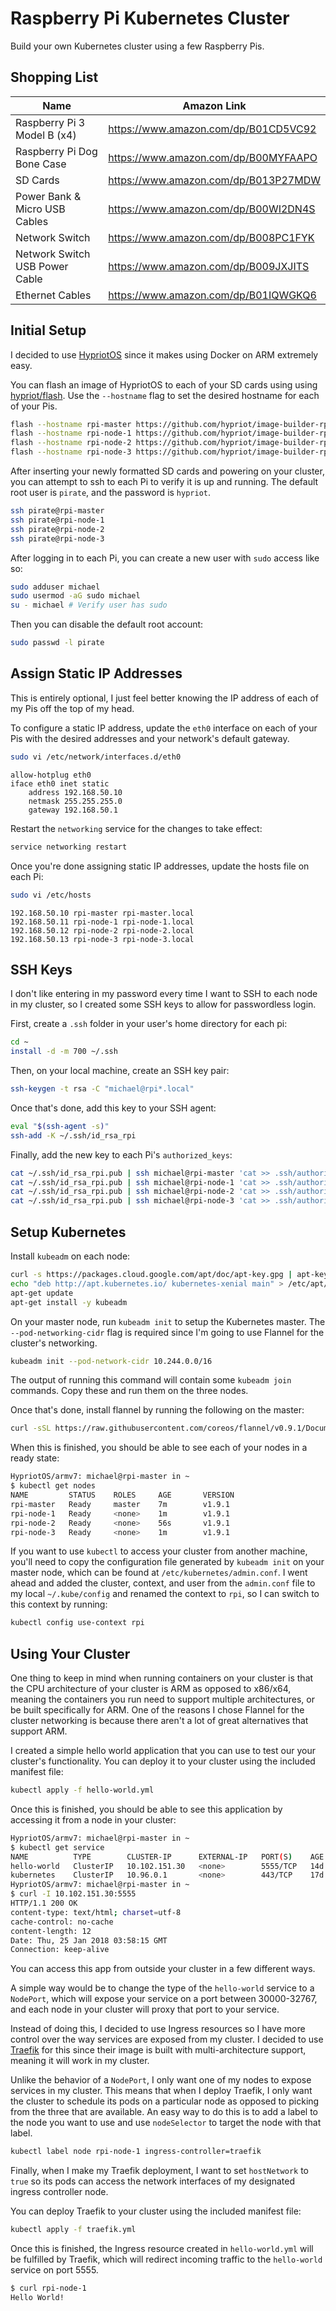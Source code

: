 # Raspberry Pi Kubernetes Cluster

Build your own Kubernetes cluster using a few Raspberry Pis.

## Shopping List

| Name                           | Amazon Link                          |
|--------------------------------|--------------------------------------|
| Raspberry Pi 3 Model B (x4)    | https://www.amazon.com/dp/B01CD5VC92 |
| Raspberry Pi Dog Bone Case     | https://www.amazon.com/dp/B00MYFAAPO |
| SD Cards                       | https://www.amazon.com/dp/B013P27MDW |
| Power Bank & Micro USB Cables  | https://www.amazon.com/dp/B00WI2DN4S |
| Network Switch                 | https://www.amazon.com/dp/B008PC1FYK |
| Network Switch USB Power Cable | https://www.amazon.com/dp/B009JXJITS |
| Ethernet Cables                | https://www.amazon.com/dp/B01IQWGKQ6 |

## Initial Setup

I decided to use [HypriotOS](https://blog.hypriot.com/) since it makes using Docker on ARM extremely easy.

You can flash an image of HypriotOS to each of your SD cards using using [hypriot/flash](https://github.com/hypriot/flash).
Use the `--hostname` flag to set the desired hostname for each of your Pis.

```bash
flash --hostname rpi-master https://github.com/hypriot/image-builder-rpi/releases/download/v1.7.1/hypriotos-rpi-v1.7.1.img.zip
flash --hostname rpi-node-1 https://github.com/hypriot/image-builder-rpi/releases/download/v1.7.1/hypriotos-rpi-v1.7.1.img.zip
flash --hostname rpi-node-2 https://github.com/hypriot/image-builder-rpi/releases/download/v1.7.1/hypriotos-rpi-v1.7.1.img.zip
flash --hostname rpi-node-3 https://github.com/hypriot/image-builder-rpi/releases/download/v1.7.1/hypriotos-rpi-v1.7.1.img.zip
```

After inserting your newly formatted SD cards and powering on your cluster, you can attempt to ssh to each Pi to verify it is up and running.
The default root user is `pirate`, and the password is `hypriot`.

```bash
ssh pirate@rpi-master
ssh pirate@rpi-node-1
ssh pirate@rpi-node-2
ssh pirate@rpi-node-3
```

After logging in to each Pi, you can create a new user with `sudo` access like so:

```bash
sudo adduser michael
sudo usermod -aG sudo michael
su - michael # Verify user has sudo
```

Then you can disable the default root account:

```bash
sudo passwd -l pirate
```

## Assign Static IP Addresses

This is entirely optional, I just feel better knowing the IP address of each of my Pis off the top of my head.

To configure a static IP address, update the `eth0` interface on each of your Pis with the desired addresses and your network's default gateway.

```bash
sudo vi /etc/network/interfaces.d/eth0
```

```
allow-hotplug eth0
iface eth0 inet static
    address 192.168.50.10
    netmask 255.255.255.0
    gateway 192.168.50.1
```

Restart the `networking` service for the changes to take effect:

```bash
service networking restart
```

Once you're done assigning static IP addresses, update the hosts file on each Pi:

```bash
sudo vi /etc/hosts
```

```
192.168.50.10 rpi-master rpi-master.local
192.168.50.11 rpi-node-1 rpi-node-1.local
192.168.50.12 rpi-node-2 rpi-node-2.local
192.168.50.13 rpi-node-3 rpi-node-3.local
```

## SSH Keys

I don't like entering in my password every time I want to SSH to each node in my cluster, so I created some SSH keys to allow for passwordless login.

First, create a `.ssh` folder in your user's home directory for each pi:

```bash
cd ~
install -d -m 700 ~/.ssh
```

Then, on your local machine, create an SSH key pair:

```bash
ssh-keygen -t rsa -C "michael@rpi*.local"
```

Once that's done, add this key to your SSH agent:

```bash
eval "$(ssh-agent -s)"
ssh-add -K ~/.ssh/id_rsa_rpi
```

Finally, add the new key to each Pi's `authorized_keys`:

```bash
cat ~/.ssh/id_rsa_rpi.pub | ssh michael@rpi-master 'cat >> .ssh/authorized_keys'
cat ~/.ssh/id_rsa_rpi.pub | ssh michael@rpi-node-1 'cat >> .ssh/authorized_keys'
cat ~/.ssh/id_rsa_rpi.pub | ssh michael@rpi-node-2 'cat >> .ssh/authorized_keys'
cat ~/.ssh/id_rsa_rpi.pub | ssh michael@rpi-node-3 'cat >> .ssh/authorized_keys'
```

## Setup Kubernetes

Install `kubeadm` on each node:

```bash
curl -s https://packages.cloud.google.com/apt/doc/apt-key.gpg | apt-key add -
echo "deb http://apt.kubernetes.io/ kubernetes-xenial main" > /etc/apt/sources.list.d/kubernetes.list
apt-get update
apt-get install -y kubeadm
```

On your master node, run `kubeadm init` to setup the Kubernetes master.  The `--pod-networking-cidr` flag is required since I'm going to use Flannel for the cluster's networking.

```bash
kubeadm init --pod-network-cidr 10.244.0.0/16
```

The output of running this command will contain some `kubeadm join` commands.  Copy these and run them on the three nodes.

Once that's done, install flannel by running the following on the master:

```bash
curl -sSL https://raw.githubusercontent.com/coreos/flannel/v0.9.1/Documentation/kube-flannel.yml | sed "s/amd64/arm/g" | kubectl create -f -
```

When this is finished, you should be able to see each of your nodes in a ready state:

```bash
HypriotOS/armv7: michael@rpi-master in ~
$ kubectl get nodes
NAME         STATUS    ROLES     AGE       VERSION
rpi-master   Ready     master    7m        v1.9.1
rpi-node-1   Ready     <none>    1m        v1.9.1
rpi-node-2   Ready     <none>    56s       v1.9.1
rpi-node-3   Ready     <none>    1m        v1.9.1
```

If you want to use `kubectl` to access your cluster from another machine, you'll need to copy the configuration file generated by `kubeadm init` on your master node, which can
be found at `/etc/kubernetes/admin.conf`. I went ahead and added the cluster, context, and user from the `admin.conf` file to my local `~/.kube/config` and renamed the context
to `rpi`, so I can switch to this context by running:

```bash
kubectl config use-context rpi
```


## Using Your Cluster

One thing to keep in mind when running containers on your cluster is that the CPU architecture of your cluster is ARM as opposed to x86/x64, meaning the
containers you run need to support multiple architectures, or be built specifically for ARM.  One of the reasons I chose Flannel for the cluster networking
is because there aren't a lot of great alternatives that support ARM.

I created a simple hello world application that you can use to test our your cluster's functionality.  You can deploy it to your cluster using the included
manifest file:

```bash
kubectl apply -f hello-world.yml
```

Once this is finished, you should be able to see this application by accessing it from a node in your cluster:

```bash
HypriotOS/armv7: michael@rpi-master in ~
$ kubectl get service
NAME          TYPE        CLUSTER-IP      EXTERNAL-IP   PORT(S)    AGE
hello-world   ClusterIP   10.102.151.30   <none>        5555/TCP   14d
kubernetes    ClusterIP   10.96.0.1       <none>        443/TCP    17d
HypriotOS/armv7: michael@rpi-master in ~
$ curl -I 10.102.151.30:5555
HTTP/1.1 200 OK
content-type: text/html; charset=utf-8
cache-control: no-cache
content-length: 12
Date: Thu, 25 Jan 2018 03:58:15 GMT
Connection: keep-alive
```

You can access this app from outside your cluster in a few different ways.

A simple way would be to change the type of the `hello-world` service to a `NodePort`, which will expose your service on a port between 30000-32767, and each node in your cluster will proxy that port to your service.

Instead of doing this, I decided to use Ingress resources so I have more control over the way services are exposed from my cluster.
I decided to use [Traefik](https://github.com/containous/traefik) for this since their image is built with multi-architecture support,
meaning it will work in my cluster.

Unlike the behavior of a `NodePort`, I only want one of my nodes to expose services in my cluster. This means that when I deploy Traefik, I only want the cluster to schedule its pods on
a particular node as opposed to picking from the three that are available.  An easy way to do this is to add a label to the node you want to use and use `nodeSelector` to target
the node with that label.

```bash
kubectl label node rpi-node-1 ingress-controller=traefik
```

Finally, when I make my Traefik deployment, I want to set `hostNetwork` to `true` so its pods can access the network interfaces of my designated ingress controller node.

You can deploy Traefik to your cluster using the included manifest file:

```bash
kubectl apply -f traefik.yml
```

Once this is finished, the Ingress resource created in `hello-world.yml` will be fulfilled by Traefik, which will redirect incoming traffic to the `hello-world` service on port 5555.

```bash
$ curl rpi-node-1
Hello World!
```
